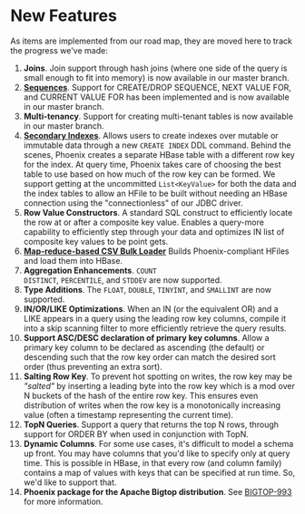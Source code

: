 # New Features

As items are implemented from our road map, they are moved here to track the progress we've made:

1. **Joins**. Join support through hash joins (where one side of the query is small enough to fit into memory) is now available in our master branch.
2. **[Sequences](http://phoenix.incubator.apache.org/sequences.html)**. Support for CREATE/DROP SEQUENCE, NEXT VALUE FOR, and CURRENT VALUE FOR has been implemented and is now available in our master branch.
2. **Multi-tenancy**. Support for creating multi-tenant tables is now available in our master branch.
1. **[Secondary Indexes](secondary_indexing.html)**. Allows users to create indexes over mutable or immutable data through a new `CREATE INDEX` DDL command. Behind the scenes, Phoenix creates a separate HBase table with a different row key for the index. At query time, Phoenix takes care of choosing the best table to use based on how much of the row key can be formed. We support getting at the uncommitted <code>List&lt;KeyValue&gt;</code> for both the data and the index tables to allow an HFile to be built without needing an HBase connection using the "connectionless" of our JDBC driver.
2. **Row Value Constructors**. A standard SQL construct to efficiently locate the row at or after a composite key value. Enables a query-more capability to efficiently step through your data and optimizes IN list of composite key values to be point gets.
3. **[Map-reduce-based CSV Bulk Loader](mr_dataload.html)** Builds Phoenix-compliant HFiles and load them into HBase.
2. **Aggregation Enhancements**. <code>COUNT DISTINCT</code>, <code>PERCENTILE</code>, and <code>STDDEV</code> are now supported.
4. **Type Additions**. The <code>FLOAT</code>, <code>DOUBLE</code>, <code>TINYINT</code>, and <code>SMALLINT</code> are now supported.
2. **IN/OR/LIKE Optimizations**. When an IN (or the equivalent OR) and a LIKE appears in a query using the leading row key columns, compile it into a skip scanning filter to more efficiently retrieve the query results.
3. **Support ASC/DESC declaration of primary key columns**. Allow a primary key column to be declared as ascending (the default) or descending such that the row key order can match the desired sort order (thus preventing an extra sort).
3. **Salting Row Key**. To prevent hot spotting on writes, the row key may be *"salted"* by inserting a leading byte into the row key which is a mod over N buckets of the hash of the entire row key. This ensures even distribution of writes when the row key is a monotonically increasing value (often a timestamp representing the current time).
4. **TopN Queries**. Support a query that returns the top N rows, through support for ORDER BY when used in conjunction with TopN.
6. **Dynamic Columns**. For some use cases, it's difficult to model a schema up front. You may have columns that you'd like to specify only at query time. This is possible in HBase, in that every row (and column family) contains a map of values with keys that can be specified at run time. So, we'd like to support that.
7. **Phoenix package for the Apache Bigtop distribution**. See [BIGTOP-993](http://issues.apache.org/jira/browse/BIGTOP-993) for more information.
